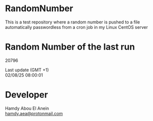 # RandomNumber    
This is a test repository where a random number is pushed to a file automatically passwordless from a cron job in my Linux CentOS server    
# Random Number of the last run   
20796
      
Last update (GMT +1)    
02/08/25 08:00:01
# Developer    
Hamdy Abou El Anein   
hamdy.aea@protonmail.com
